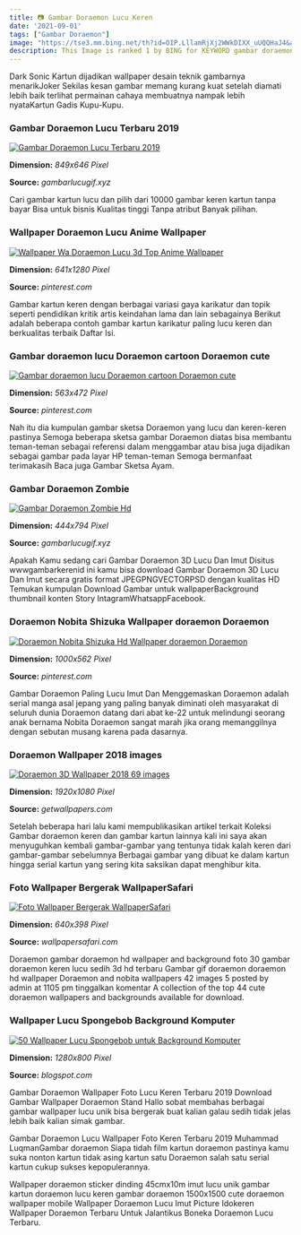 ```yaml
---
title: 📷 Gambar Doraemon Lucu Keren
date: '2021-09-01'
tags: ["Gambar Doraemon"]
image: "https://tse3.mm.bing.net/th?id=OIP.LllamRjXj2WWkDIXX_uUQQHaJ4&amp;pid=15.1"
description: This Image is ranked 1 by BING for KEYWORD gambar doraemon keren You will find it result at Bing IMAGE META DATA FOR 30 Kumpulan DP BBM Animasi Doraemon Lucu
---
```




Dark Sonic Kartun dijadikan wallpaper desain teknik gambarnya menarikJoker Sekilas kesan gambar memang kurang kuat setelah diamati lebih baik terlihat permainan cahaya membuatnya nampak lebih nyataKartun Gadis Kupu-Kupu.



### Gambar Doraemon Lucu Terbaru 2019

[![Gambar Doraemon Lucu Terbaru 2019](https://www.gambarlucugif.xyz/wp-content/uploads/2020/05/Wallpaper-Gambar-Doraemon-Lucu-Terbaru-2019.jpg)](https://www.gambarlucugif.xyz/wp-content/uploads/2020/05/Wallpaper-Gambar-Doraemon-Lucu-Terbaru-2019.jpg)


**Dimension:** _849x646 Pixel_ 

**Source:** _gambarlucugif.xyz_ 


Cari gambar kartun lucu dan pilih dari 10000 gambar keren kartun tanpa bayar Bisa untuk bisnis Kualitas tinggi Tanpa atribut Banyak pilihan.


### Wallpaper Doraemon Lucu Anime Wallpaper 

[![Wallpaper Wa Doraemon Lucu 3d  Top Anime Wallpaper ](https://i.pinimg.com/736x/44/23/c7/4423c74e3cab3e8a20ff59b4d8301135.jpg)](https://i.pinimg.com/736x/44/23/c7/4423c74e3cab3e8a20ff59b4d8301135.jpg)


**Dimension:** _641x1280 Pixel_ 

**Source:** _pinterest.com_ 


Gambar kartun keren dengan berbagai variasi gaya karikatur dan topik seperti pendidikan kritik artis keindahan lama dan lain sebagainya Berikut adalah beberapa contoh gambar kartun karikatur paling lucu keren dan berkualitas terbaik Daftar Isi.


### Gambar doraemon lucu Doraemon cartoon Doraemon cute 

[![Gambar doraemon lucu  Doraemon cartoon Doraemon cute ](https://i.pinimg.com/736x/bb/8c/7b/bb8c7bea6242806f9331f8ac87251a4d.jpg)](https://i.pinimg.com/736x/bb/8c/7b/bb8c7bea6242806f9331f8ac87251a4d.jpg)


**Dimension:** _563x472 Pixel_ 

**Source:** _pinterest.com_ 


Nah itu dia kumpulan gambar sketsa Doraemon yang lucu dan keren-keren pastinya Semoga beberapa sketsa gambar Doraemon diatas bisa membantu teman-teman sebagai referensi dalam menggambar atau bisa juga dijadikan sebagai gambar pada layar HP teman-teman Semoga bermanfaat terimakasih Baca juga Gambar Sketsa Ayam.


### Gambar Doraemon Zombie

[![Gambar Doraemon Zombie Hd](https://www.gambarlucugif.xyz/wp-content/uploads/2020/05/Doraemon-Wallpaper-Gambar-Wallpaper-ponsel-Ide-2.jpg)](https://www.gambarlucugif.xyz/wp-content/uploads/2020/05/Doraemon-Wallpaper-Gambar-Wallpaper-ponsel-Ide-2.jpg)


**Dimension:** _444x794 Pixel_ 

**Source:** _gambarlucugif.xyz_ 


Apakah Kamu sedang cari Gambar Doraemon 3D Lucu Dan Imut Disitus wwwgambarkerenid ini kamu bisa download Gambar Doraemon 3D Lucu Dan Imut secara gratis format JPEGPNGVECTORPSD dengan kualitas HD Temukan kumpulan Download Gambar untuk wallpaperBackground thumbnail konten Story IntagramWhatsappFacebook.


### Doraemon Nobita Shizuka Wallpaper doraemon Doraemon 

[![Doraemon Nobita Shizuka Hd Wallpaper  doraemon  Doraemon ](https://i.pinimg.com/originals/a1/be/eb/a1beeb24f8acc00e2f5226bb82f5ee0d.png)](https://i.pinimg.com/originals/a1/be/eb/a1beeb24f8acc00e2f5226bb82f5ee0d.png)


**Dimension:** _1000x562 Pixel_ 

**Source:** _pinterest.com_ 


Gambar Doraemon Paling Lucu Imut Dan Menggemaskan Doraemon adalah serial manga asal jepang yang paling banyak diminati oleh masyarakat di seluruh dunia Doraemon datang dari abat ke-22 untuk melindungi seorang anak bernama Nobita Doraemon sangat marah jika orang memanggilnya dengan sebutan musang karena pada dasarnya.


### Doraemon Wallpaper 2018 images

[![Doraemon 3D Wallpaper 2018 69 images](http://getwallpapers.com/wallpaper/full/b/5/7/774047-cool-doraemon-3d-wallpaper-2018-1920x1080.jpg)](http://getwallpapers.com/wallpaper/full/b/5/7/774047-cool-doraemon-3d-wallpaper-2018-1920x1080.jpg)


**Dimension:** _1920x1080 Pixel_ 

**Source:** _getwallpapers.com_ 


Setelah beberapa hari lalu kami mempublikasikan artikel terkait Koleksi Gambar doraemon keren dan gambar kartun lainnya kali ini saya akan menyuguhkan kembali gambar-gambar yang tentunya tidak kalah keren dari gambar-gambar sebelumnya Berbagai gambar yang dibuat ke dalam kartun hingga serial kartun yang sering kita saksikan dapat menghibur kita.


### Foto Wallpaper Bergerak WallpaperSafari

[![Foto Wallpaper Bergerak  WallpaperSafari](http://cdn.wallpapersafari.com/2/62/a0H9L1.gif)](http://cdn.wallpapersafari.com/2/62/a0H9L1.gif)


**Dimension:** _640x398 Pixel_ 

**Source:** _wallpapersafari.com_ 


Doraemon gambar doraemon hd wallpaper and background foto 30 gambar doraemon keren lucu sedih 3d hd terbaru Gambar gif doraemon doraemon hd wallpaper Doraemon and nobita wallpapers 42 images 5 posted by admin at 1105 pm tinggalkan komentar A collection of the top 44 cute doraemon wallpapers and backgrounds available for download.


### Wallpaper Lucu Spongebob Background Komputer 

[![50 Wallpaper Lucu Spongebob untuk Background Komputer ](https://1.bp.blogspot.com/-z8faoawevEM/VtqPXIChRcI/AAAAAAAAALU/qEKUX34Vxn8/s1600/wallpaper-lucu-hd-spongebob-wallpapers.jpg)](https://1.bp.blogspot.com/-z8faoawevEM/VtqPXIChRcI/AAAAAAAAALU/qEKUX34Vxn8/s1600/wallpaper-lucu-hd-spongebob-wallpapers.jpg)


**Dimension:** _1280x800 Pixel_ 

**Source:** _blogspot.com_ 



 Gambar Doraemon Wallpaper Foto Lucu Keren Terbaru 2019 Download Gambar Wallpaper Doraemon Stand Hallo sobat membahas berbagai gambar wallpaper lucu unik bisa bergerak buat kalian galau sedih tidak jelas lebih baik kalian simak gambar.


 Gambar Doraemon Lucu Wallpaper Foto Keren Terbaru 2019 Muhammad LuqmanGambar doraemon Siapa tidah film kartun doraemon pastinya kamu suka nonton kartun tidak asing kartun satu Doraemon salah satu serial kartun cukup sukses kepopulerannya.


Wallpaper doraemon sticker dinding 45cmx10m imut lucu unik gambar kartun doraemon lucu keren gambar doraemon 1500x1500 cute doraemon wallpaper mobile Wallpaper Doraemon Lucu Imut Picture Idokeren Wallpaper Doraemon Terbaru Untuk Jalantikus Boneka Doraemon Lucu Terbaru.




